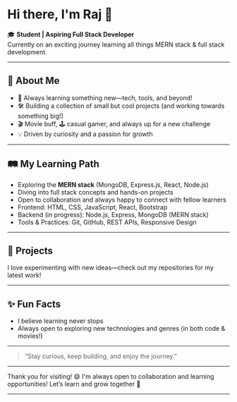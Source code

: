 # Hi there, I'm Raj 👋

🎓 **Student | Aspiring Full Stack Developer**  
Currently on an exciting journey learning all things MERN stack & full stack development.

---

## 🚀 About Me

- 🌱 Always learning something new—tech, tools, and beyond!
- 🛠️ Building a collection of small but cool projects (and working towards something big!)
- 🎬 Movie buff, 🕹️ casual gamer, and always up for a new challenge
- 💡 Driven by curiosity and a passion for growth

---

## 🛤️ My Learning Path

- Exploring the **MERN stack** (MongoDB, Express.js, React, Node.js)
- Diving into full stack concepts and hands-on projects
- Open to collaboration and always happy to connect with fellow learners
- Frontend: HTML, CSS, JavaScript, React, Bootstrap  
- Backend (in progress): Node.js, Express, MongoDB (MERN stack)  
- Tools & Practices: Git, GitHub, REST APIs, Responsive Design
---

## 📌 Projects

I love experimenting with new ideas—check out my repositories for my latest work!

---

## ✨ Fun Facts

- I believe learning never stops
- Always open to exploring new technologies and genres (in both code & movies!)

---

> “Stay curious, keep building, and enjoy the journey.”

---
 
Thank you for visiting!  😄
I'm always open to collaboration and learning opportunities!
Let’s learn and grow together 🚀




---
<!--
**Raj-Khachar/Raj-Khachar** is a ✨ _special_ ✨ repository because its `README.md` (this file) appears on your GitHub profile.

Here are some ideas to get you started:

- 🔭 I’m currently working on ...
- 🌱 I’m currently learning ...
- 👯 I’m looking to collaborate on ...
- 🤔 I’m looking for help with ...
- 💬 Ask me about ...
- 📫 How to reach me: ...
- 😄 Pronouns: ...
- ⚡ Fun fact: ...
-->






